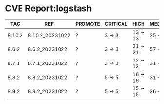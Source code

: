 # CVE Report:logstash
|  TAG   |       REF       | PROMOTE | CRITICAL |   HIGH   |  MEDIUM  |   LOW    | UNKNOWN |
|--------|-----------------|---------|----------|----------|----------|----------|---------|
| 8.10.2 | 8.10.2_20231022 | ?       | 3 -> 3   | 13 -> 13 | 25 -> 25 | 23 -> 23 | 0 -> 0  |
| 8.6.2  | 8.6.2_20231022  | ?       | 3 -> 3   | 21 -> 21 | 57 -> 57 | 51 -> 51 | 0 -> 0  |
| 8.7.1  | 8.7.1_20231022  | ?       | 3 -> 3   | 12 -> 12 | 31 -> 31 | 43 -> 43 | 0 -> 0  |
| 8.8.2  | 8.8.2_20231022  | ?       | 5 -> 5   | 16 -> 16 | 31 -> 31 | 27 -> 27 | 0 -> 0  |
| 8.9.2  | 8.9.2_20231022  | ?       | 5 -> 5   | 15 -> 15 | 26 -> 26 | 23 -> 23 | 0 -> 0  |
